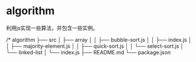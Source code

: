 # algorithm

利用js实现一些算法，并包含一些实例。

/*
algorithm
├── src
│   ├── array
│   │   ├── bubble-sort.js
│   │   ├── index.js
│   │   ├── majority-element.js
│   │   ├── quick-sort.js
│   │   └── select-sort.js
│   └── linked-list
│       └── index.js
├── README.md
└── package.json
